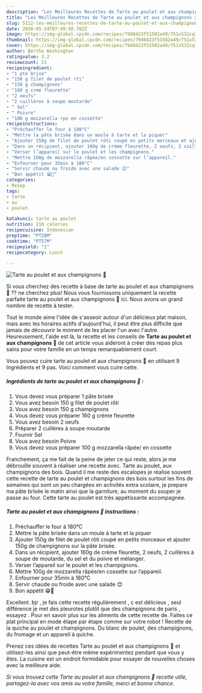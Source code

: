 ```yaml
---
description: "Les Meilleures Recettes de Tarte au poulet et aux champignons 🥧"
title: "Les Meilleures Recettes de Tarte au poulet et aux champignons 🥧"
slug: 5112-les-meilleures-recettes-de-tarte-au-poulet-et-aux-champignons
date: 2020-05-24T07:49:50.782Z
image: https://img-global.cpcdn.com/recipes/79d8423f51582a49/751x532cq70/tarte-au-poulet-et-aux-champignons-🥧-photo-principale-de-la-recette.jpg
thumbnail: https://img-global.cpcdn.com/recipes/79d8423f51582a49/751x532cq70/tarte-au-poulet-et-aux-champignons-🥧-photo-principale-de-la-recette.jpg
cover: https://img-global.cpcdn.com/recipes/79d8423f51582a49/751x532cq70/tarte-au-poulet-et-aux-champignons-🥧-photo-principale-de-la-recette.jpg
author: Bertha Washington
ratingvalue: 3.2
reviewcount: 11
recipeingredient:
- "1 pte brise"
- "150 g filet de poulet rti"
- "150 g champignons"
- "160 g crme fleurette"
- "2 oeufs"
- "2 cuillères à soupe moutarde"
- " Sel"
- " Poivre"
- "100 g mozzarella rpe en cossette"
recipeinstructions:
- "Préchauffer le four à 180°C"
- "Mettre la pâte brisée dans un moule à tarte et la piquer"
- "Ajouter 150g de filet de poulet rôti coupé en petits morceaux et ajouter 150g de champignons sur la pâte brisée."
- "Dans un récipient, ajouter 160g de crème fleurette, 2 oeufs, 2 cuillères à soupe de moutarde, du sel et du poivre et mélanger."
- "Verser l’appareil sur le poulet et les champignons."
- "Mettre 100g de mozzarella râpée/en cossette sur l’appareil."
- "Enfourner pour 35min à 180°C"
- "Servir chaude ou froide avec une salade 😊"
- "Bon appétit 😁🍴"
categories:
- Resep
tags:
- tarte
- au
- poulet

katakunci: tarte au poulet 
nutrition: 210 calories
recipecuisine: Indonesian
preptime: "PT28M"
cooktime: "PT57M"
recipeyield: "1"
recipecategory: Lunch

---
```



![Tarte au poulet et aux champignons 🥧](https://img-global.cpcdn.com/recipes/79d8423f51582a49/751x532cq70/tarte-au-poulet-et-aux-champignons-🥧-photo-principale-de-la-recette.jpg)

Si vous cherchez des recette à base de tarte au poulet et aux champignons 🥧 ?? ne cherchez plus! Nous vous fournissons uniquement la recette parfaite tarte au poulet et aux champignons 🥧 ici. Nous avons un grand nombre de recette à tester.

Tout le monde aime l'idée de s'asseoir autour d'un délicieux plat maison, mais avec les horaires actifs d'aujourd'hui, il peut être plus difficile que jamais de découvrir le moment de les placer l'un avec l'autre. Heureusement, l'aide est là, la recette et les conseils de <strong> Tarte au poulet et aux champignons 🥧 </strong> de cet article vous aideront à créer des repas plus sains pour votre famille en un temps remarquablement court.

<!--inarticleads1-->

Vous pouvez cuire tarte au poulet et aux champignons 🥧 en utilisant 9 Ingrédients et 9 pas. Voici comment vous cuire cette.

##### Ingrédients de tarte au poulet et aux champignons 🥧 :

1. Vous devez vous préparer 1 pâte brisée
1. Vous avez besoin 150 g filet de poulet rôti
1. Vous avez besoin 150 g champignons
1. Vous devez vous préparer 160 g crème fleurette
1. Vous avez besoin 2 oeufs
1. Préparer 2 cuillères à soupe moutarde
1. Fournir  Sel
1. Vous avez besoin  Poivre
1. Vous devez vous préparer 100 g mozzarella râpée/ en cossette


Franchement, ça me fait de la peine de jeter ce qui reste, alors je me débrouille souvent à réaliser une recette avec. Tarte au poulet, aux champignons des bois. Quand il me reste des escalopes je réalise souvent cette recette de tarte au poulet et champignons des bois surtout les fins de semaines qui sont un peu chargées en activités extra scolaire, je prepare ma pâte brisée le matin ainsi que la garniture, au moment du souper je passe au four. Cette tarte au poulet est très appétissante accompagnée. 

<!--inarticleads2-->

##### Tarte au poulet et aux champignons 🥧 instructions :

1. Préchauffer le four à 180°C
1. Mettre la pâte brisée dans un moule à tarte et la piquer
1. Ajouter 150g de filet de poulet rôti coupé en petits morceaux et ajouter 150g de champignons sur la pâte brisée.
1. Dans un récipient, ajouter 160g de crème fleurette, 2 oeufs, 2 cuillères à soupe de moutarde, du sel et du poivre et mélanger.
1. Verser l’appareil sur le poulet et les champignons.
1. Mettre 100g de mozzarella râpée/en cossette sur l’appareil.
1. Enfourner pour 35min à 180°C
1. Servir chaude ou froide avec une salade 😊
1. Bon appétit 😁🍴


Excellent. bjr , je fais cette recette régulièrement , c est délicieux , seul différence je met des pleurotes plutôt que des champignons de paris , essayez . Pour en savoir plus sur les aliments de cette recette de. Faites ce plat principal en mode étape par étape comme sur votre robot ! Recette de la quiche au poulet et champignons. Du blanc de poulet, des champignons, du fromage et un appareil à quiche. 

<!--inarticleads1-->

<p>
Prenez ces idées de recettes Tarte au poulet et aux champignons 🥧 et utilisez-les ainsi que peut-être même expérimentez pendant que vous y êtes. La cuisine est un endroit formidable pour essayer de nouvelles choses avec la meilleure aide.
</p>

<p>
<i>Si vous trouvez cette Tarte au poulet et aux champignons 🥧 recette utile, partagez-la avec vos amis ou votre famille, merci et bonne chance.</i>
</p>
